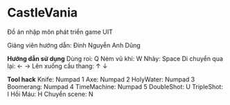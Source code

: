 # CastleVania
Đồ án nhập môn phát triển game UIT

Giảng viên hướng dẫn: Đinh Nguyễn Anh Dũng

**Hướng dẫn sử dụng**
Dùng roi: Q
Ném vũ khí: W
Nhảy: Space
Di chuyển qua lại: ← →
Lên xuống cầu thang: ↑ ↓

**Tool hack**
Knife: Numpad 1
Axe: Numpad 2
HolyWater: Numpad 3
Boomerang: Numpad 4
TimeMachine: Numpad 5
DoubleShot: U
TripleShot: I
Hồi Máu: H
Chuyển scene: N